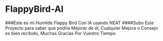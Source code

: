 # FlappyBird-AI
###Este es mi Humilde Flappy Bird Con IA usando NEAT
####Subo Este Proyecto para saber que podría Mejorar de él, Cualquier Mejora o Consejo es bien recibido, Muchas Gracias Por Vuestro Tiempo
